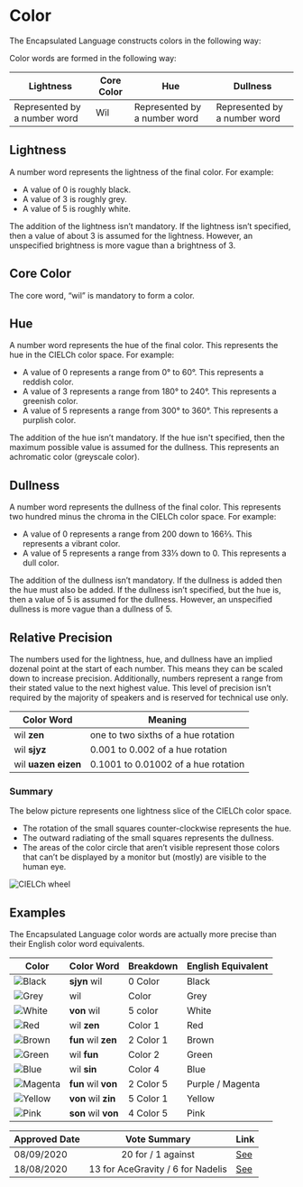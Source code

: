 # Color

The Encapsulated Language constructs colors in the following way:

Color words are formed in the following way:

| Lightness                    | Core Color | Hue                          | Dullness                     |
| ---------------------------- | ---------- | ---------------------------- | ---------------------------- |
| Represented by a number word | Wil        | Represented by a number word | Represented by a number word |

## Lightness

A number word represents the lightness of the final color. For example:

- A value of 0 is roughly black.
- A value of 3  is roughly grey.
- A value of 5 is roughly white.

The addition of the lightness isn’t mandatory. If the lightness isn’t specified, then a value of about 3 is assumed for the lightness. However, an unspecified brightness is more vague than a brightness of 3.

## Core Color

The core word, “wil” is mandatory to form a color.

## Hue

A number word represents the hue of the final color. This represents the hue in
the CIELCh color space. For example:

- A value of 0 represents a range from 0° to 60°. This represents a reddish color.
- A value of 3 represents a range from 180° to 240°. This represents a greenish color.
- A value of 5 represents a range from 300° to 360°. This represents a purplish color.

The addition of the hue isn’t mandatory. If the hue isn't specified, then the maximum possible value is assumed for the dullness. This represents an achromatic color (greyscale color).

## Dullness

A number word represents the dullness of the final color. This represents two hundred 
minus the chroma in the CIELCh color space. For example:

- A value of 0 represents a range from 200 down to 166⅔. This represents a vibrant color.
- A value of 5 represents a range from 33⅓ down to 0. This represents a dull color.

The addition of the dullness isn’t mandatory. If the dullness is added then the hue must also be added. If the dullness isn’t specified, but the hue is, then a value of 5 is assumed for the dullness. However, an unspecified dullness is more vague than a dullness of 5.

## Relative Precision

The numbers used for the lightness, hue, and dullness have an implied dozenal point at the 
start of each number. This means they can be scaled down to increase precision. Additionally, 
numbers represent a range from their stated value to the next highest value. This level of 
precision isn’t required by the majority of speakers and is reserved for technical use only.

| Color Word         | Meaning                               |
| ------------------ | ------------------------------------- |
| wil **zen**        | one to two sixths of a hue rotation   |
| wil **sjyz**       | 0.001 to 0.002 of a hue rotation      |
| wil **uazen eizen**  | 0.1001 to 0.01002 of a hue rotation   |

### Summary

The below picture represents one lightness slice of the CIELCh color space.

- The rotation of the small squares counter-clockwise represents the hue.
- The outward radiating of the small squares represents the dullness.
- The areas of the color circle that aren’t visible represent those colors that
  can’t be displayed by a monitor but (mostly) are visible to the human eye.

![CIELCh wheel](/elp-documentation/img/colors/Colors.png)

## Examples

The Encapsulated Language color words are actually more precise than their
English color word equivalents.

| Color                                                 | Color Word             | Breakdown | English Equivalent |
|-------------------------------------------------------|------------------------|-----------|--------------------|
| ![Black](/elp-documentation/img/colors/Black.png)     | **sjyn** wil           | 0 Color   | Black              |
| ![Grey](/elp-documentation/img/colors/Grey.png)       | wil                    | Color     | Grey               |
| ![White](/elp-documentation/img/colors/White.png)     | **von** wil            | 5 color   | White              |
| ![Red](/elp-documentation/img/colors/Red.png)         | wil **zen**            | Color 1   | Red                |
| ![Brown](/elp-documentation/img/colors/Brown.png)     | **fun** wil **zen**    | 2 Color 1 | Brown              |
| ![Green](/elp-documentation/img/colors/Green.png)     | wil **fun**            | Color 2   | Green              |
| ![Blue](/elp-documentation/img/colors/Blue.png)       | wil **sin**            | Color 4   | Blue               |
| ![Magenta](/elp-documentation/img/colors/Magenta.png) | **fun** wil **von**    | 2 Color 5 | Purple / Magenta   |
| ![Yellow](/elp-documentation/img/colors/Yellow.png)   | **von** wil **zin**    | 5 Color 1 | Yellow             |
| ![Pink](/elp-documentation/img/colors/Pink.png)       | **son** wil **von**    | 4 Color 5 | Pink               |

| Approved Date |           Vote Summary            | Link                                                                                                                  |
| ------------- | :-------------------------------: | --------------------------------------------------------------------------------------------------------------------- |
| 08/09/2020    | 20 for / 1 against | [See](https://www.reddit.com/r/EncapsulatedLanguage/comments/infvrs/official_proposal_vote_to_modify_the_color_system/) |
| 18/08/2020    | 13 for AceGravity / 6 for Nadelis | [See](https://www.reddit.com/r/EncapsulatedLanguage/comments/iatlsz/official_proposal_vote_to_choose_a_color_system/) |

